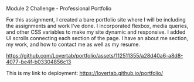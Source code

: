 Module 2 Challenge - Professional Portfolio

For this assignment, I created a bare portfolio site where I will be including the assignments and work I've done. I incorporated flexbox, media queries, and other CSS variables to make my site dynamic and responsive. I added UI scrolls connecting each section of the page. I have an about me section, my work, and how to contact me as well as my resume. 

https://github.com/Lovertab/portfolio/assets/112511355/a28d40a6-a8d8-4077-be4f-b03304856c13

This is my link to deployment:
https://lovertab.github.io/portfolio/
